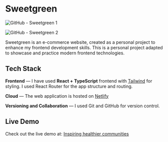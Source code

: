 # Sweetgreen

![GitHub - Sweetgreen 1](https://github.com/user-attachments/assets/2471e0b3-4f8e-4359-8ed8-3639fc96fab0)

![GitHub - Sweetgreen 2](https://github.com/user-attachments/assets/ee39f18f-9c62-4129-8ece-7a88af480ede)

Sweetgreen is an e-commerce website, created as a personal project to enhance my frontend development skills. This is a personal project adapted to showcase and practice modern frontend technologies.

## Tech Stack

**Frontend** — I have used **React + TypeScript** frontend with [Tailwind](https://tailwindcss.com/) for styling. I used React Router for the app structure and routing. 

**Cloud** — The web application is hosted on [Netlify](https://www.netlify.com)

**Versioning and Collaboration** — I used Git and GitHub for version control.

## Live Demo

Check out the live demo at: [Inspiring healthier communities](https://sweetgreen.netlify.app/)
